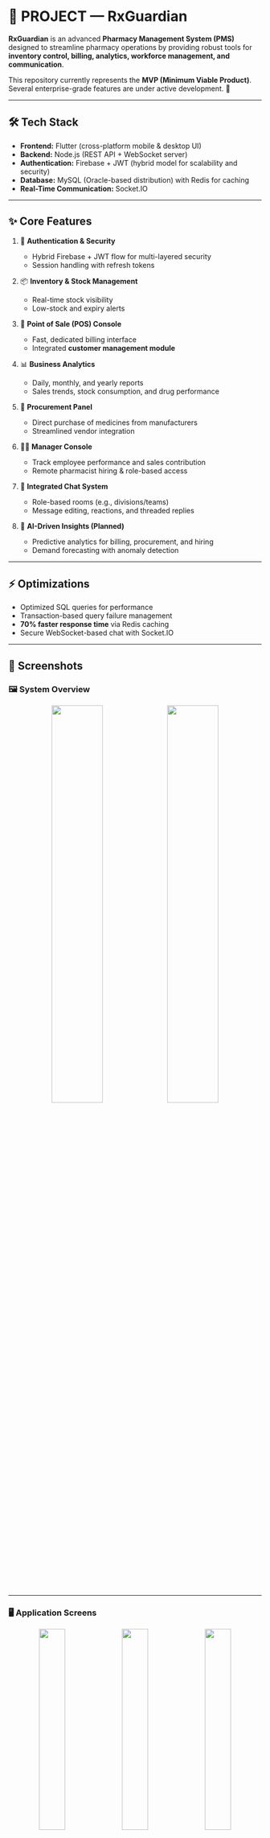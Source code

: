 # 💊 PROJECT — RxGuardian

**RxGuardian** is an advanced **Pharmacy Management System (PMS)** designed to streamline pharmacy operations by providing robust tools for **inventory control, billing, analytics, workforce management, and communication**.  

This repository currently represents the **MVP (Minimum Viable Product)**. Several enterprise-grade features are under active development. 🚀  

---

## 🛠️ Tech Stack
- **Frontend:** Flutter (cross-platform mobile & desktop UI)  
- **Backend:** Node.js (REST API + WebSocket server)  
- **Authentication:** Firebase + JWT (hybrid model for scalability and security)  
- **Database:** MySQL (Oracle-based distribution) with Redis for caching  
- **Real-Time Communication:** Socket.IO  

---

## ✨ Core Features

1. 🔐 **Authentication & Security**  
   - Hybrid Firebase + JWT flow for multi-layered security  
   - Session handling with refresh tokens  

2. 📦 **Inventory & Stock Management**  
   - Real-time stock visibility  
   - Low-stock and expiry alerts  

3. 🧾 **Point of Sale (POS) Console**  
   - Fast, dedicated billing interface  
   - Integrated **customer management module**  

4. 📊 **Business Analytics**  
   - Daily, monthly, and yearly reports  
   - Sales trends, stock consumption, and drug performance  

5. 🛒 **Procurement Panel**  
   - Direct purchase of medicines from manufacturers  
   - Streamlined vendor integration  

6. 🧑‍💼 **Manager Console**  
   - Track employee performance and sales contribution  
   - Remote pharmacist hiring & role-based access  

7. 💬 **Integrated Chat System**  
   - Role-based rooms (e.g., divisions/teams)  
   - Message editing, reactions, and threaded replies  

8. 🤖 **AI-Driven Insights (Planned)**  
   - Predictive analytics for billing, procurement, and hiring  
   - Demand forecasting with anomaly detection  

---

## ⚡ Optimizations
- Optimized SQL queries for performance  
- Transaction-based query failure management  
- **70% faster response time** via Redis caching  
- Secure WebSocket-based chat with Socket.IO  

---

## 📸 Screenshots

### 🖼️ System Overview
<p align="center">
  <img src="https://github.com/user-attachments/assets/110b6d06-c13d-4c13-9a17-889567670646" width="45%" />
  <img src="https://github.com/user-attachments/assets/1429f83c-8a75-4b95-a79f-3a9726be72f8" width="45%" />
</p>

---

### 🖥️ Application Screens
<p align="center">
  <img src="https://github.com/user-attachments/assets/a4fdb8b5-187f-47c4-969c-485b9706208a" width="32%" />
  <img src="https://github.com/user-attachments/assets/5a952278-1dfd-4dce-ba40-a1dfcded567a" width="32%" />
  <img src="https://github.com/user-attachments/assets/035c7adb-e54d-426e-8828-24dd1d3404ce" width="32%" />
</p>

<p align="center">
  <img src="https://github.com/user-attachments/assets/dfa3435c-708e-47a6-a667-bd2a0283c814" width="32%" />
  <img src="https://github.com/user-attachments/assets/799b8ca9-4483-4591-ad86-afb9339d87ee" width="32%" />
  <img src="https://github.com/user-attachments/assets/daee8200-c528-4c4c-b10a-b1827ac0d23b" width="32%" />
</p>

<p align="center">
  <img src="https://github.com/user-attachments/assets/6ba07ec3-8ec0-42ca-8b73-afc8301fbc72" width="32%" />
  <img src="https://github.com/user-attachments/assets/60574422-0e4f-44bb-bc94-e5c9cb52deb5" width="32%" />
  <img src="https://github.com/user-attachments/assets/fee60de6-3781-4f6c-a769-878bf4259a8d" width="32%" />
</p>

<p align="center">
  <img src="https://github.com/user-attachments/assets/2e489a6b-28e5-45ce-b636-36cdeec557e0" width="32%" />
  <img src="https://github.com/user-attachments/assets/5a801e47-6648-4edc-b6ae-9bf115b1caae" width="32%" />
  <img src="https://github.com/user-attachments/assets/0cdc7e87-4293-406e-827c-f201caffb421" width="32%" />
</p>
<p>
<img src="https://github.com/user-attachments/assets/04278483-ea17-403e-b5d8-5cdb69882b37" width="32%"  />
<img src="https://github.com/user-attachments/assets/2b22499d-0b83-4009-be87-f4b9d52d5bfd" width="32%"/>

</p>

---

## 🚀 Future Roadmap
- AI-powered demand forecasting  
- Multi-store integration  
- Mobile-friendly dashboards  
- Real-time notifications for stock-outs  
- Integration with medical insurance providers  

---
## Testing locally
- Create a new connection with port `3306` in work bench and on root terminal run  `nodemon index.js`, also set `env` file accordingly
## Testing with Docker
- If first time,Create a new connection in workbench with port `9696` and password `RxGuardian@123`(u can change in compose file) in workbench and run  `docker-compose up --build`, if not fist time ie the container is already created, run `docker-compose up` will be enough
- Suppose you made some change in code, then since the volume of code is also defined in copose file it will be synced, you just have  to restart server using `docker restart rx_node`, rx_node is the container name i have given  for node.
- Suppose u want to enter bash/shell of `rx_node`(lets say), run `docker exec -it rx_node sh` and for sql run `docker exec -it rx_sql mysql -u root -p`
- Suppose u want to install some node_package too, restarting server wont work coz since they are large they arent synced in volume, run command `docker exec -it rx_node npm install <package_name>
`

## 👨‍💻 Contributors
- Built with ❤️ by **Suhail**





